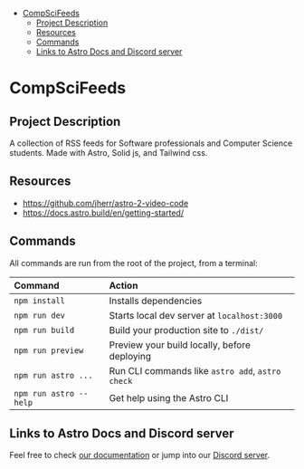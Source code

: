 - [CompSciFeeds](#compscifeeds)
  - [Project Description](#project-description)
  - [Resources](#resources)
  - [Commands](#commands)
  - [Links to Astro Docs and Discord server](#links-to-astro-docs-and-discord-server)


# CompSciFeeds

## Project Description

A collection of RSS feeds for Software professionals and Computer Science students. Made with Astro, Solid js, and Tailwind css.

## Resources

- https://github.com/jherr/astro-2-video-code
- https://docs.astro.build/en/getting-started/

## Commands

All commands are run from the root of the project, from a terminal:

| Command                | Action                                           |
| :--------------------- | :----------------------------------------------- |
| `npm install`          | Installs dependencies                            |
| `npm run dev`          | Starts local dev server at `localhost:3000`      |
| `npm run build`        | Build your production site to `./dist/`          |
| `npm run preview`      | Preview your build locally, before deploying     |
| `npm run astro ...`    | Run CLI commands like `astro add`, `astro check` |
| `npm run astro --help` | Get help using the Astro CLI                     |

## Links to Astro Docs and Discord server

Feel free to check [our documentation](https://docs.astro.build) or jump into our [Discord server](https://astro.build/chat).
